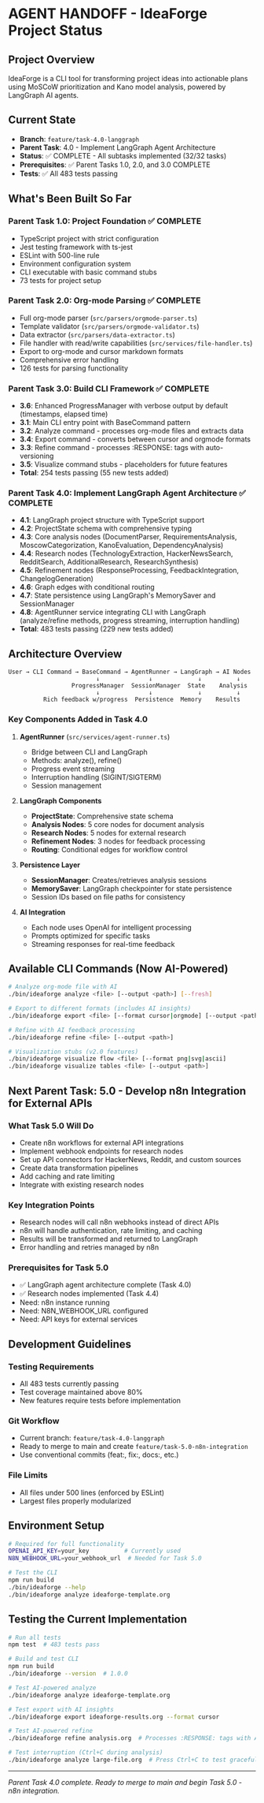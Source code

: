 # AGENT HANDOFF - IdeaForge Project Status

## Project Overview
IdeaForge is a CLI tool for transforming project ideas into actionable plans using MoSCoW prioritization and Kano model analysis, powered by LangGraph AI agents.

## Current State
- **Branch**: `feature/task-4.0-langgraph`
- **Parent Task**: 4.0 - Implement LangGraph Agent Architecture
- **Status**: ✅ COMPLETE - All subtasks implemented (32/32 tasks)
- **Prerequisites**: ✅ Parent Tasks 1.0, 2.0, and 3.0 COMPLETE
- **Tests**: ✅ All 483 tests passing

## What's Been Built So Far

### Parent Task 1.0: Project Foundation ✅ COMPLETE
- TypeScript project with strict configuration
- Jest testing framework with ts-jest
- ESLint with 500-line rule
- Environment configuration system
- CLI executable with basic command stubs
- 73 tests for project setup

### Parent Task 2.0: Org-mode Parsing ✅ COMPLETE
- Full org-mode parser (`src/parsers/orgmode-parser.ts`)
- Template validator (`src/parsers/orgmode-validator.ts`)
- Data extractor (`src/parsers/data-extractor.ts`)
- File handler with read/write capabilities (`src/services/file-handler.ts`)
- Export to org-mode and cursor markdown formats
- Comprehensive error handling
- 126 tests for parsing functionality

### Parent Task 3.0: Build CLI Framework ✅ COMPLETE
- **3.6**: Enhanced ProgressManager with verbose output by default (timestamps, elapsed time)
- **3.1**: Main CLI entry point with BaseCommand pattern
- **3.2**: Analyze command - processes org-mode files and extracts data
- **3.4**: Export command - converts between cursor and orgmode formats
- **3.3**: Refine command - processes :RESPONSE: tags with auto-versioning
- **3.5**: Visualize command stubs - placeholders for future features
- **Total**: 254 tests passing (55 new tests added)

### Parent Task 4.0: Implement LangGraph Agent Architecture ✅ COMPLETE
- **4.1**: LangGraph project structure with TypeScript support
- **4.2**: ProjectState schema with comprehensive typing
- **4.3**: Core analysis nodes (DocumentParser, RequirementsAnalysis, MoscowCategorization, KanoEvaluation, DependencyAnalysis)
- **4.4**: Research nodes (TechnologyExtraction, HackerNewsSearch, RedditSearch, AdditionalResearch, ResearchSynthesis)
- **4.5**: Refinement nodes (ResponseProcessing, FeedbackIntegration, ChangelogGeneration)
- **4.6**: Graph edges with conditional routing
- **4.7**: State persistence using LangGraph's MemorySaver and SessionManager
- **4.8**: AgentRunner service integrating CLI with LangGraph (analyze/refine methods, progress streaming, interruption handling)
- **Total**: 483 tests passing (229 new tests added)

## Architecture Overview

```
User → CLI Command → BaseCommand → AgentRunner → LangGraph → AI Nodes
                         ↓              ↓             ↓          ↓
                  ProgressManager  SessionManager  State    Analysis
                         ↓              ↓             ↓          ↓
          Rich feedback w/progress  Persistence  Memory    Results
```

### Key Components Added in Task 4.0

1. **AgentRunner** (`src/services/agent-runner.ts`)
   - Bridge between CLI and LangGraph
   - Methods: analyze(), refine()
   - Progress event streaming
   - Interruption handling (SIGINT/SIGTERM)
   - Session management

2. **LangGraph Components**
   - **ProjectState**: Comprehensive state schema
   - **Analysis Nodes**: 5 core nodes for document analysis
   - **Research Nodes**: 5 nodes for external research
   - **Refinement Nodes**: 3 nodes for feedback processing
   - **Routing**: Conditional edges for workflow control

3. **Persistence Layer**
   - **SessionManager**: Creates/retrieves analysis sessions
   - **MemorySaver**: LangGraph checkpointer for state persistence
   - Session IDs based on file paths for consistency

4. **AI Integration**
   - Each node uses OpenAI for intelligent processing
   - Prompts optimized for specific tasks
   - Streaming responses for real-time feedback

## Available CLI Commands (Now AI-Powered)

```bash
# Analyze org-mode file with AI
./bin/ideaforge analyze <file> [--output <path>] [--fresh]

# Export to different formats (includes AI insights)
./bin/ideaforge export <file> [--format cursor|orgmode] [--output <path>]

# Refine with AI feedback processing
./bin/ideaforge refine <file> [--output <path>]

# Visualization stubs (v2.0 features)
./bin/ideaforge visualize flow <file> [--format png|svg|ascii]
./bin/ideaforge visualize tables <file> [--output <path>]
```

## Next Parent Task: 5.0 - Develop n8n Integration for External APIs

### What Task 5.0 Will Do
- Create n8n workflows for external API integrations
- Implement webhook endpoints for research nodes
- Set up API connectors for HackerNews, Reddit, and custom sources
- Create data transformation pipelines
- Add caching and rate limiting
- Integrate with existing research nodes

### Key Integration Points
- Research nodes will call n8n webhooks instead of direct APIs
- n8n will handle authentication, rate limiting, and caching
- Results will be transformed and returned to LangGraph
- Error handling and retries managed by n8n

### Prerequisites for Task 5.0
- ✅ LangGraph agent architecture complete (Task 4.0)
- ✅ Research nodes implemented (Task 4.4)
- Need: n8n instance running
- Need: N8N_WEBHOOK_URL configured
- Need: API keys for external services

## Development Guidelines

### Testing Requirements
- All 483 tests currently passing
- Test coverage maintained above 80%
- New features require tests before implementation

### Git Workflow
- Current branch: `feature/task-4.0-langgraph`
- Ready to merge to main and create `feature/task-5.0-n8n-integration`
- Use conventional commits (feat:, fix:, docs:, etc.)

### File Limits
- All files under 500 lines (enforced by ESLint)
- Largest files properly modularized

## Environment Setup
```bash
# Required for full functionality
OPENAI_API_KEY=your_key          # Currently used
N8N_WEBHOOK_URL=your_webhook_url  # Needed for Task 5.0

# Test the CLI
npm run build
./bin/ideaforge --help
./bin/ideaforge analyze ideaforge-template.org
```

## Testing the Current Implementation
```bash
# Run all tests
npm test  # 483 tests pass

# Build and test CLI
npm run build
./bin/ideaforge --version  # 1.0.0

# Test AI-powered analyze
./bin/ideaforge analyze ideaforge-template.org

# Test export with AI insights
./bin/ideaforge export ideaforge-results.org --format cursor

# Test AI-powered refine
./bin/ideaforge refine analysis.org  # Processes :RESPONSE: tags with AI

# Test interruption (Ctrl+C during analysis)
./bin/ideaforge analyze large-file.org  # Press Ctrl+C to test graceful shutdown
```

---
*Parent Task 4.0 complete. Ready to merge to main and begin Task 5.0 - n8n integration.*

